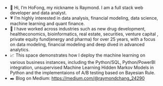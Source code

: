 - :raising_hand: Hi, I’m HoFong, my nickname is Raymond. I am a full stack web developer and data analyst.
- :heartpulse: I’m highly interested in data analysis, financial modeling, data science, machine learning and quant finance. 
- :rocket: I have worked across industries such as new drug development, healtheconomics, bioinformatics, real estate, securities, venture capital , private equity fund(energy and pharma) for over 25 years, with a focus on data modeling, financial modeling and deep dived in advanced analytics.
- :chart_with_upwards_trend: This space demonstrates how I deploy the machine learning on various business instances, including the Python/SQL, Python/PowerBI integration, unsupervised Machine Learning  Hidden Markov Models in Python and the implementaions of A/B testing based on Bayesian Rule. 
- :black_nib: Blog on Medium:  https://medium.com/@raymondchang_24290

<!---
hofong428/hofong428 is a ✨ special ✨ repository because its `README.md` (this file) appears on your GitHub profile.
You can click the Preview link to take a look at your changes.
--->
